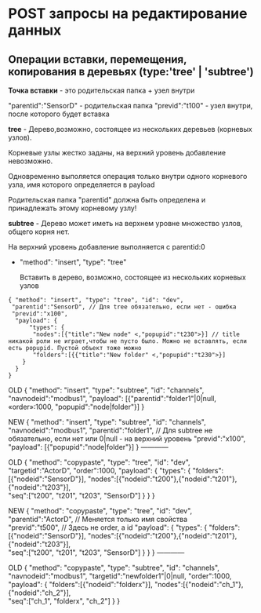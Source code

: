 
# POST запросы на редактирование данных

## Операции вставки, перемещения, копирования в деревьях (type:'tree' | 'subtree')

**Точка вставки** - это родительская папка + узел внутри

  "parentid":"SensorD" - родительская папка 
  "previd":"t100" - узел внутри, после которого будет вставка 


**tree** - Дерево,возможно, состоящее из нескольких деревьев (корневых узлов).

  Корневые узлы жестко заданы, на верхний уровень добавление невозможно.
  
  Одновременно выполяется операция только внутри одного корневого узла, 
  имя которого определяется в payload   

  Родительская папка "parentid" должна быть определена и принадлежать этому корневому узлу!

**subtree** - Дерево может иметь на верхнем уровне множество узлов, общего корня нет.

  На верхний уровень добавление выполняется с parentid:0
  

- "method": "insert", "type": "tree"

  Вставить в дерево, возможно, состоящее из нескольких корневых узлов

```
{ "method": "insert", "type": "tree", "id": "dev", 
 "parentid":"SensorD", // Для tree обязательно, если нет - ошибка
 "previd":"x100",
  "payload": {
      "types": { 
       "nodes":[{"title":"New node" <,"popupid":"t230">}] // title никакой роли не играет,чтобы не пусто было. Можно не вставлять, если есть popupid. Пустой объект тоже можно
       "folders":[{{"title":"New folder" <,"popupid":"t230">}]
    }
  }
}
```

OLD
{ "method": "insert", "type": "subtree", "id": "channels", "navnodeid":"modbus1",
  "payload": 
      [{"parentid":"folder1"|0|null, «order»:1000, "popupid":"node|folder"}]
}


NEW
{ "method": "insert", "type": "subtree", "id": "channels", "navnodeid":"modbus1",
 "parentid":"folder1", // Для subtree не обязательно, если нет  или 0|null - на верхний уровень
 "previd":"x100",
 "payload":
       [{"popupid":"node|folder"}]
}
————

OLD
{ "method": "copypaste", "type": "tree", "id": "dev",
  "targetid":"ActorD", 
  "order":1000, 
  "payload": {
      "types": {
        "folders":[{"nodeid":"SensorD"}], 
        "nodes":[{"nodeid":"t200"},{"nodeid":"t201"},{"nodeid":"t203"}],  
        "seq":["t200", "t201", "t203", "SensorD"] 
    }
  }
}

NEW
{ "method": "copypaste", "type": "tree", "id": "dev",
  "parentid":"ActorD", // Меняется только имя свойства  
  "previd":"t500", // Здесь не order, а id
  "payload": {
      "types": {
        "folders":[{"nodeid":"SensorD"}], 
        "nodes":[{"nodeid":"t200"},{"nodeid":"t201"},{"nodeid":"t203"}],  
        "seq":["t200", "t201", "t203", "SensorD"] 
    }
  }
}
————

OLD
{ "method": "copypaste", "type": "subtree", "id": "channels", "navnodeid":"modbus1",
  "targetid":"newfolder1"|0|null, 
  "order":1000, 
  "payload": {
        "folders":[{"nodeid":"folderx"}], 
        "nodes":[{"nodeid":"ch_1"},{"nodeid":"ch_2"}],  
        "seq":["ch_1", "folderx", "ch_2"] 
    }
  }